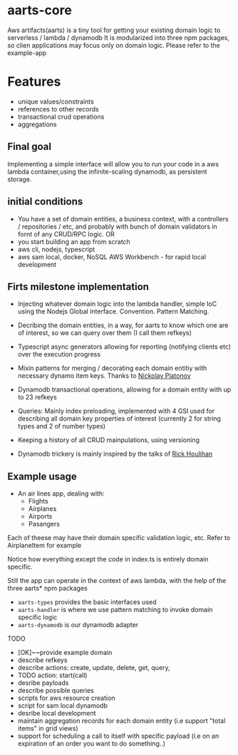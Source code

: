 # aarts-core
Aws artifacts(aarts) is a tiny tool for getting your existing domain logic to serverless / lambda / dynamodb
It is modularized into three npm packages, so clien applications may focus only on domain logic. Please refer to the example-app

# Features
- unique values/constraints
- references to other records
- transactional crud operations
- aggregations
  
## Final goal
Implementing a simple interface will allow you to run your code in a aws lambda container,using the infinite-scaling dynamodb, as persistent storage. 

## initial conditions
- You have a set of domain entities, a business context, with a controllers / repositories / etc, and probably with bunch of domain validators in fornt of any CRUD/RPC logic.
  OR
- you start building an app from scratch
- aws cli, nodejs, typescript
- aws sam local, docker, NoSQL AWS Workbench - for rapid local development

## Firts milestone implementation
- Injecting whatever domain logic into the lambda handler, simple IoC using the Nodejs Global interface. Convention. Pattern Matching.
- Decribing the domain entities, in a way, for aarts to know which one are of interest, so we can query over them (I call them refkeys)
- Typescript async generators allowing for reporting (notifying clients etc) over the execution progress
- Mixin patterns for merging / decorating each domain entitiy with necessary dynamo item keys. Thanks to [Nickolay Platonov](https://www.bryntum.com/blog/the-mixin-pattern-in-typescript-all-you-need-to-know/)
- Dynamodb transactional operations, allowing for a domain entity with up to 23 refkeys
- Queries: Mainly index preloading, implemented with 4 GSI used for describing all domain key properties of interest (currently 2 for string types and 2 of number types)
- Keeping a history of all CRUD mainpulations, using versioning

- Dynamodb trickery is mainly inspired by the talks of [Rick Houlihan](https://www.youtube.com/watch?v=HaEPXoXVf2k&t=1054s)
## Example usage
- An air lines app, dealing with:
  - Flights
  - Airplanes
  - Airports
  - Pasangers
  
Each of theese may have their domain specific validation logic, etc. Refer to AirplaneItem for example 

Notice how everything except the code in index.ts is entirely domain specific.

Still the app can operate in the context of aws lambda, with the help of the three aarts* npm packages
- `aarts-types` provides the basic interfaces used
- `aarts-handler` is where we use pattern matching to invoke domain specific logic
- `aarts-dynamodb` is our dynamodb adapter


TODO
- [OK]~~provide example domain
- describe refkeys 
- describe actions: create, update, delete, get, query, 
- TODO action: start(call)
- desribe payloads
- describe possible queries
- scripts for aws resource creation
- script for sam local dynamodb
- desribe local development
- maintain aggregation records for each domain entity (i.e support "total items" in grid views)
- support for scheduling a call to itself with specific payload (i.e on an expiration of an order you want to do something..)

